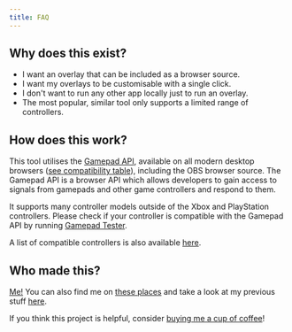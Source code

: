 ```yaml
---
title: FAQ
---
```


## Why does this exist?

- I want an overlay that can be included as a browser source.
- I want my overlays to be customisable with a single click.
- I don't want to run any other app locally just to run an overlay.
- The most popular, similar tool only supports a limited range of controllers.

## How does this work?

This tool utilises the [Gamepad API](https://developer.mozilla.org/en-US/docs/Web/API/Gamepad_API), available on all modern desktop browsers ([see compatibility table](https://caniuse.com/gamepad)), including the OBS browser source. The Gamepad API is a browser API which allows developers to gain access to signals from gamepads and other game controllers and respond to them.

It supports many controller models outside of the Xbox and PlayStation controllers. Please check if your controller is compatible with the Gamepad API by running [Gamepad Tester](https://gamepad-tester.com/).

A list of compatible controllers is also available [here](https://gamepad-tester.com/controllers).

## Who made this?

[Me!](https://twitter.com/resir014) You can also find me on [these places](https://resir014.xyz/linktree) and take a look at my previous stuff [here](https://resir014.xyz/projects).

If you think this project is helpful, consider [buying me a cup of coffee](https://paypal.me/resir014)!
